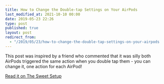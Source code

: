 ```yaml
---
title: How to Change the Double-tap Settings on Your AirPods
last_modified_at: 2021-10-10 00:00
date: 2019-05-23 22:26
type: post
published: true
layout: post
redirect_from:
  - "/2019/05/23/how-to-change-the-double-tap-settings-on-your-airpods.html"
---
```

This post was inspired by a friend who commented that it was silly both AirPods triggered the same action when you double tap them - you can change it, one action for each AirPod!  

<!--more-->

<a href="https://thesweetsetup.com/how-to-change-the-double-tap-settings-on-your-airpods/">Read it on The Sweet Setup</a>  
